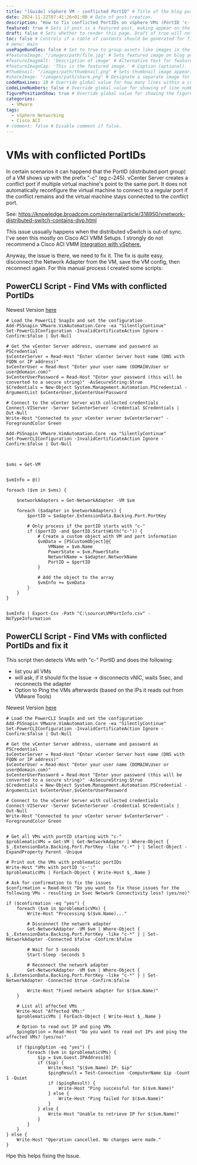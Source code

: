 ```yaml
---
title: "[Guide] vSphere VM - conflicted PortID" # Title of the blog post.
date: 2024-11-22T07:41:26+01:00 # Date of post creation.
description: "How to fix conflicted PortIDs on vSphere VMs (PortID 'c-')" # Description used for search engine.
featured: true # Sets if post is a featured post, making appear on the home page side bar.
draft: false # Sets whether to render this page. Draft of true will not be rendered.
toc: false # Controls if a table of contents should be generated for first-level links automatically.
# menu: main
usePageBundles: false # Set to true to group assets like images in the same folder as this post.
#featureImage: "/images/path/file.jpg" # Sets featured image on blog post.
#featureImageAlt: 'Description of image' # Alternative text for featured image.
#featureImageCap: 'This is the featured image.' # Caption (optional).
#thumbnail: "/images/path/thumbnail.png" # Sets thumbnail image appearing inside card on homepage.
#shareImage: "/images/path/share.png" # Designate a separate image for social media sharing.
codeMaxLines: 10 # Override global value for how many lines within a code block before auto-collapsing.
codeLineNumbers: false # Override global value for showing of line numbers within code block.
figurePositionShow: true # Override global value for showing the figure label.
categories:
  - VMware
tags:
  - vSphere Networking
  - Cisco ACI
# comment: false # Disable comment if false.
---
```


# VMs with conflicted PortIDs

In certain scenarios it can happend that the PortID (distributed port group) of a VM shows up with the prefix "-c" (eg c-245). 
vCenter Server creates a conflict port if multiple virtual machine's point to the same port. 
It does not automatically reconfigure the virtual machine to connect to a regular port if the conflict remains and the virtual machine stays connected to the conflict port.

See: https://knowledge.broadcom.com/external/article/318950/vnetwork-distributed-switch-contains-dvp.html

This issue ussually happens when the distributed vSwitch is out-of sync. I've seen this mostly on Cisco ACI VMM Setups. I strongly do not recommend a Cisco ACI VMM [Integration with vSphere.](https://knowledge.broadcom.com/external/article/324518/vmware-support-for-partner-management-in.html)

Anyway, the issue is there, we need to fix it. The fix is quite easy, disconnect the Network Adapter from the VM, save the VM config, then reconnect again. For this manual process I created some scripts:

## PowerCLI Script - Find VMs with conflicted PortIDs

Newest Version [here](https://github.com/soultecag/powercli-scripts/blob/main/Find-VM-with-dvPort-prefix-c.ps1)

```
# Load the PowerCLI SnapIn and set the configuration
Add-PSSnapin VMware.VimAutomation.Core -ea "SilentlyContinue"
Set-PowerCLIConfiguration -InvalidCertificateAction Ignore -Confirm:$false | Out-Null

# Get the vCenter Server address, username and password as PSCredential
$vCenterServer = Read-Host "Enter vCenter Server host name (DNS with FQDN or IP address)"
$vCenterUser = Read-Host "Enter your user name (DOMAIN\User or user@domain.com)"
$vCenterUserPassword = Read-Host "Enter your password (this will be converted to a secure string)" -AsSecureString:$true
$Credentials = New-Object System.Management.Automation.PSCredential -ArgumentList $vCenterUser,$vCenterUserPassword

# Connect to the vCenter Server with collected credentials
Connect-VIServer -Server $vCenterServer -Credential $Credentials | Out-Null
Write-Host "Connected to your vCenter server $vCenterServer" -ForegroundColor Green

Add-PSSnapin VMware.VimAutomation.Core -ea "SilentlyContinue"
Set-PowerCLIConfiguration -InvalidCertificateAction Ignore -Confirm:$false | Out-Null



$vms = Get-VM


$vmInfo = @()

foreach ($vm in $vms) {
   
    $networkAdapters = Get-NetworkAdapter -VM $vm
    
    foreach ($adapter in $networkAdapters) {
        $portID = $adapter.ExtensionData.Backing.Port.PortKey
        
        # Only process if the portID starts with "c-"
        if ($portID -and $portID.StartsWith("c-")) {
            # Create a custom object with VM and port information
            $vmData = [PSCustomObject]@{
                VMName = $vm.Name
                PowerState = $vm.PowerState
                NetworkName = $adapter.NetworkName
                PortID = $portID
            }
            
            # Add the object to the array
            $vmInfo += $vmData
        }
    }
}


$vmInfo | Export-Csv -Path "C:\source\VMPortInfo.csv" -NoTypeInformation
```



## PowerCLI Script - Find VMs with conflicted PortIDs and fix it

This script then detects VMs with "c-" PortID and does the following:
  - list you all VMs
  - will ask, if it should fix the Issue -> disconnects vNIC, waits 5sec, and reconnects the adapter
  - Option to Ping the VMs afterwards (based on the IPs it reads out from VMware Tools)

Newest Version [here](https://github.com/soultecag/powercli-scripts/blob/main/Find-VM-with-dvPort-prefix-c-with-fix.ps1) 


```
# Load the PowerCLI SnapIn and set the configuration
Add-PSSnapin VMware.VimAutomation.Core -ea "SilentlyContinue"
Set-PowerCLIConfiguration -InvalidCertificateAction Ignore -Confirm:$false | Out-Null

# Get the vCenter Server address, username and password as PSCredential
$vCenterServer = Read-Host "Enter vCenter Server host name (DNS with FQDN or IP address)"
$vCenterUser = Read-Host "Enter your user name (DOMAIN\User or user@domain.com)"
$vCenterUserPassword = Read-Host "Enter your password (this will be converted to a secure string)" -AsSecureString:$true
$Credentials = New-Object System.Management.Automation.PSCredential -ArgumentList $vCenterUser,$vCenterUserPassword

# Connect to the vCenter Server with collected credentials
Connect-VIServer -Server $vCenterServer -Credential $Credentials | Out-Null
Write-Host "Connected to your vCenter server $vCenterServer" -ForegroundColor Green


# Get all VMs with portID starting with "c-"
$problematicVMs = Get-VM | Get-NetworkAdapter | Where-Object { $_.ExtensionData.Backing.Port.PortKey -like "c-*" } | Select-Object -ExpandProperty Parent -Unique

# Print out the VMs with problematic portIDs
Write-Host "VMs with portID 'c-':"
$problematicVMs | ForEach-Object { Write-Host $_.Name }

# Ask for confirmation to fix the issues
$confirmation = Read-Host "Do you want to fix those issues for the following VMs - resulting in 5sec Network Connectivity loss? (yes/no)"

if ($confirmation -eq "yes") {
    foreach ($vm in $problematicVMs) {
        Write-Host "Processing $($vm.Name)..."
        
        # Disconnect the network adapter
        Get-NetworkAdapter -VM $vm | Where-Object { $_.ExtensionData.Backing.Port.PortKey -like "c-*" } | Set-NetworkAdapter -Connected $false -Confirm:$false
        
        # Wait for 5 seconds
        Start-Sleep -Seconds 5
        
        # Reconnect the network adapter
        Get-NetworkAdapter -VM $vm | Where-Object { $_.ExtensionData.Backing.Port.PortKey -like "c-*" } | Set-NetworkAdapter -Connected $true -Confirm:$false
        
        Write-Host "Fixed network adapter for $($vm.Name)"
    }
    
    # List all affected VMs
    Write-Host "Affected VMs:"
    $problematicVMs | ForEach-Object { Write-Host $_.Name }
    
    # Option to read out IP and ping VMs
    $pingOption = Read-Host "Do you want to read out IPs and ping the affected VMs? (yes/no)"
    
    if ($pingOption -eq "yes") {
        foreach ($vm in $problematicVMs) {
            $ip = $vm.Guest.IPAddress[0]
            if ($ip) {
                Write-Host "$($vm.Name) IP: $ip"
                $pingResult = Test-Connection -ComputerName $ip -Count 1 -Quiet
                if ($pingResult) {
                    Write-Host "Ping successful for $($vm.Name)"
                } else {
                    Write-Host "Ping failed for $($vm.Name)"
                }
            } else {
                Write-Host "Unable to retrieve IP for $($vm.Name)"
            }
        }
    }
} else {
    Write-Host "Operation cancelled. No changes were made."
}
```
Hpe this helps fixing the Issue.
